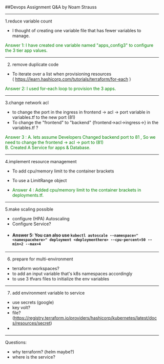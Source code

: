 

##Devops Assignment Q&A
by Noam Strauss


----
1.reduce variable count

- I thought of creating one variable file that has fewer variables to manage.
<p style='color:green'>Answer 1: I have created one variable named "apps_config3" to configure the 3 tier app values.</p>


----
2. remove duplicate code
- To iterate over a list when provisioning resources  
 ( https://learn.hashicorp.com/tutorials/terraform/for-each )
<p style='color:green'>Answer 2: I used for-each loop to provision the 3 apps.</p>


----
3.change network acl
- to change the port in the ingress in frontend -> acl -> port variable in variables.tf to the new port (81)
- To change the "frontend" to "backend" {frontend->acl->ingress->} in the variables.tf ?

<p style='color:green'>Answer 3 : 
 A. lets assume Developers Changed backend port to 81 , So we need to change the frontend -> acl -> port to (81)<br>
 B. Created A Service for apps & Database.</p>

 


----
4.implement resource management
- To add cpu/memory limit to the container brackets
- To use a LimitRange object

- <p style='color:green'>Answer 4 : Added cpu/memory limit to the container brackets in deployments.tf.</p>


----
5.make scaling possible
- configure (HPA) Autoscaling 
- Configure Service?
- #### Answer 5: You can also use `kubectl autoscale --namespace="<namespacehere>" deployment <deploymenthere> --cpu-percent=50 --min=2 --max=4`

----
6. prepare for multi-environment
- terraform workspaces?
- to add an input variable that's k8s namespaces accordingly
- to use 3 tfvars files to initialize the env variables

----
7. add environment variable to service
- use secrets (google)
- key volt?
- file?
(https://registry.terraform.io/providers/hashicorp/kubernetes/latest/docs/resources/secret)
- 
------------------------------------
Questions:
- why terraform? (helm maybe?)
- where is the service?
